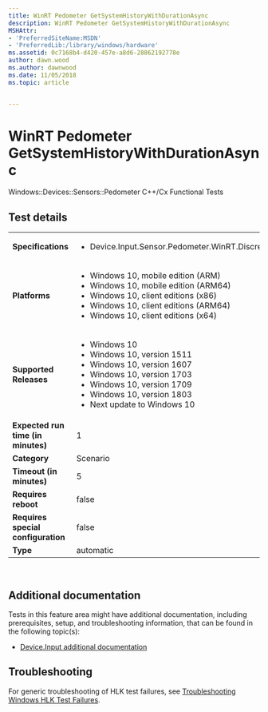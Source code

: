 ```yaml
---
title: WinRT Pedometer GetSystemHistoryWithDurationAsync
description: WinRT Pedometer GetSystemHistoryWithDurationAsync
MSHAttr:
- 'PreferredSiteName:MSDN'
- 'PreferredLib:/library/windows/hardware'
ms.assetid: 0c7168b4-d420-457e-a8d6-28862192778e
author: dawn.wood
ms.author: dawnwood
ms.date: 11/05/2018
ms.topic: article


---
```


# <span id="p_hlk_test.67ad0e5d-bf34-4468-97cb-b56d3c2772ff"></span>WinRT Pedometer GetSystemHistoryWithDurationAsync


Windows::Devices::Sensors::Pedometer C++/Cx Functional Tests

## Test details
|||
|---|---|
| **Specifications**  | <ul><li>Device.Input.Sensor.Pedometer.WinRT.Discretional</li></ul> |  
| **Platforms**   | <ul><li>Windows 10, mobile edition (ARM)</li><li>Windows 10, mobile edition (ARM64)</li><li>Windows 10, client editions (x86)</li><li>Windows 10, client editions (ARM64)</li><li>Windows 10, client editions (x64)</li></ul> |
| **Supported Releases** | <ul><li>Windows 10</li><li>Windows 10, version 1511</li><li>Windows 10, version 1607</li><li>Windows 10, version 1703</li><li>Windows 10, version 1709</li><li>Windows 10, version 1803</li><li>Next update to Windows 10</li></ul> |
|**Expected run time (in minutes)**| 1 |
|**Category**| Scenario |
|**Timeout (in minutes)**| 5 |
|**Requires reboot**| false |
|**Requires special configuration**| false |
|**Type**| automatic |

 

## <span id="Additional_documentation"></span><span id="additional_documentation"></span><span id="ADDITIONAL_DOCUMENTATION"></span>Additional documentation


Tests in this feature area might have additional documentation, including prerequisites, setup, and troubleshooting information, that can be found in the following topic(s):

-   [Device.Input additional documentation](device-input-additional-documentation.md)

## <span id="Troubleshooting"></span><span id="troubleshooting"></span><span id="TROUBLESHOOTING"></span>Troubleshooting


For generic troubleshooting of HLK test failures, see [Troubleshooting Windows HLK Test Failures](..\user\troubleshooting-windows-hlk-test-failures.md).

 

 







